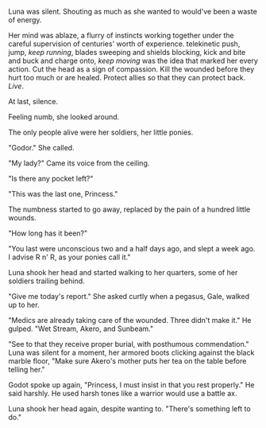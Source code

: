 Luna was silent. Shouting as much as she wanted to would've been a waste of energy.

Her mind was ablaze, a flurry of instincts working together under the careful supervision of centuries' worth of experience. telekinetic push, jump, *keep running*, blades sweeping and shields blocking, kick and bite and buck and charge onto, *keep moving* was the idea that marked her every action. Cut the head as a sign of compassion. Kill the wounded before they hurt too much or are healed. Protect allies so that they can protect back. *Live*.

At last, silence.

Feeling numb, she looked around.

The only people alive were her soldiers, her little ponies.

 "Godor." She called.

 "My lady?" Came its voice from the ceiling.

 "Is there any pocket left?"

 "This was the last one, Princess."

The numbness started to go away, replaced by the pain of a hundred little wounds.

 "How long has it been?"

 "You last were unconscious two and a half days ago, and slept a week ago. I advise R n' R, as your ponies call it."

Luna shook her head and started walking to her quarters, some of her soldiers trailing behind.

 "Give me today's report." She asked curtly when a pegasus, Gale, walked up to her.

 "Medics are already taking care of the wounded. Three didn't make it." He gulped. "Wet Stream, Akero, and Sunbeam."

 "See to that they receive proper burial, with posthumous commendation." Luna was silent for a moment, her armored boots clicking against the black marble floor, "Make sure Akero's mother puts her tea on the table before telling her."

Godot spoke up again, "Princess, I must insist in that you rest properly." He said harshly. He used harsh tones like a warrior would use a battle ax.

Luna shook her head again, despite wanting to. "There's something left to do."